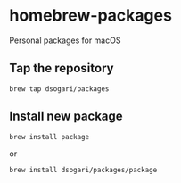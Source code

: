 # homebrew-packages
Personal packages for macOS

## Tap the repository
```shell
brew tap dsogari/packages
```

## Install new package
```shell
brew install package
```
or
```shell
brew install dsogari/packages/package
```
